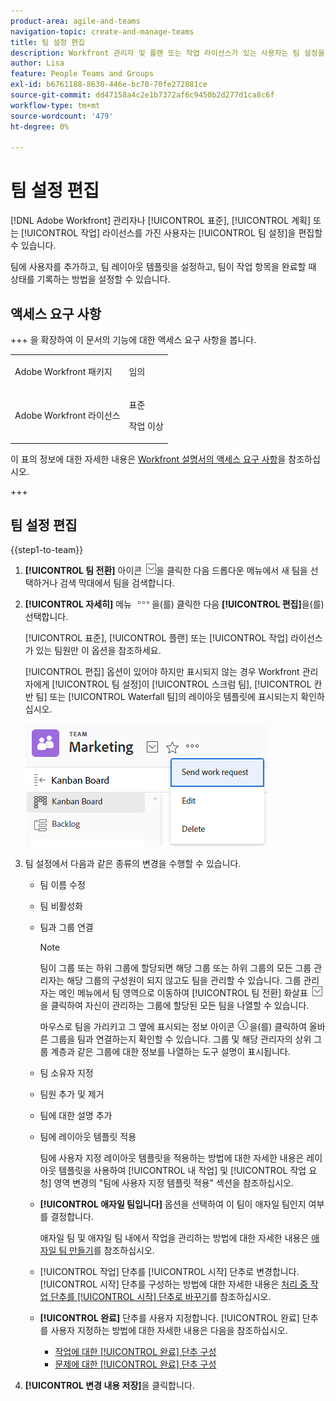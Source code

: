 ```yaml
---
product-area: agile-and-teams
navigation-topic: create-and-manage-teams
title: 팀 설정 편집
description: Workfront 관리자 및 플랜 또는 작업 라이선스가 있는 사용자는 팀 설정을 편집할 수 있습니다.
author: Lisa
feature: People Teams and Groups
exl-id: b6761188-8630-446e-bc70-70fe272881ce
source-git-commit: dd47158a4c2e1b7372af6c9450b2d277d1ca8c6f
workflow-type: tm+mt
source-wordcount: '479'
ht-degree: 0%

---
```


# 팀 설정 편집

[!DNL Adobe Workfront] 관리자나 [!UICONTROL 표준], [!UICONTROL 계획] 또는 [!UICONTROL 작업] 라이선스를 가진 사용자는 [!UICONTROL 팀 설정]을 편집할 수 있습니다.

팀에 사용자를 추가하고, 팀 레이아웃 템플릿을 설정하고, 팀이 작업 항목을 완료할 때 상태를 기록하는 방법을 설정할 수 있습니다.

## 액세스 요구 사항

+++ 을 확장하여 이 문서의 기능에 대한 액세스 요구 사항을 봅니다.

<table style="table-layout:auto"> 
 <col> 
 <col> 
 <tbody> 
  <tr data-mc-conditions=""> 
   <td role="rowheader"> <p>Adobe Workfront 패키지</p> </td> 
   <td>임의</td> 
  </tr> 
  <tr> 
   <td role="rowheader">Adobe Workfront 라이선스</td> 
   <td>
   <p>표준</p>
   <p>작업 이상</p></td>
  </tr> 
 </tbody> 
</table>

이 표의 정보에 대한 자세한 내용은 [Workfront 설명서의 액세스 요구 사항](/help/quicksilver/administration-and-setup/add-users/access-levels-and-object-permissions/access-level-requirements-in-documentation.md)을 참조하십시오.

+++

## 팀 설정 편집

{{step1-to-team}}

1. **[!UICONTROL 팀 전환]** 아이콘 ![팀 전환 아이콘](assets/switch-team-icon.png)을 클릭한 다음 드롭다운 메뉴에서 새 팀을 선택하거나 검색 막대에서 팀을 검색합니다.

1. **[!UICONTROL 자세히]** 메뉴 ![](assets/more-icon.png)을(를) 클릭한 다음 **[!UICONTROL 편집]**&#x200B;을(를) 선택합니다.

   [!UICONTROL 표준], [!UICONTROL 플랜] 또는 [!UICONTROL 작업] 라이선스가 있는 팀원만 이 옵션을 참조하세요.

   [!UICONTROL 편집] 옵션이 있어야 하지만 표시되지 않는 경우 Workfront 관리자에게 [!UICONTROL 팀 설정]이 [!UICONTROL 스크럼 팀], [!UICONTROL 칸반 팀] 또는 [!UICONTROL Waterfall 팀]의 레이아웃 템플릿에 표시되는지 확인하십시오.

   ![](assets/edit-team-settings.png)

1. 팀 설정에서 다음과 같은 종류의 변경을 수행할 수 있습니다.

   * 팀 이름 수정
   * 팀 비활성화
   * 팀과 그룹 연결

     >[!NOTE]
     >
     >팀이 그룹 또는 하위 그룹에 할당되면 해당 그룹 또는 하위 그룹의 모든 그룹 관리자는 해당 그룹의 구성원이 되지 않고도 팀을 관리할 수 있습니다. 그룹 관리자는 메인 메뉴에서 팀 영역으로 이동하여 [!UICONTROL 팀 전환] 화살표 ![팀 전환 아이콘](assets/switch-team-icon.png)을 클릭하여 자신이 관리하는 그룹에 할당된 모든 팀을 나열할 수 있습니다.

     마우스로 팀을 가리키고 그 옆에 표시되는 정보 아이콘 ![](assets/info-icon.png)을(를) 클릭하여 올바른 그룹을 팀과 연결하는지 확인할 수 있습니다. 그룹 및 해당 관리자의 상위 그룹 계층과 같은 그룹에 대한 정보를 나열하는 도구 설명이 표시됩니다.

   * 팀 소유자 지정
   * 팀원 추가 및 제거
   * 팀에 대한 설명 추가
   * 팀에 레이아웃 템플릿 적용

     팀에 사용자 지정 레이아웃 템플릿을 적용하는 방법에 대한 자세한 내용은 레이아웃 템플릿을 사용하여 [!UICONTROL 내 작업] 및 [!UICONTROL 작업 요청] 영역 변경의 &quot;팀에 사용자 지정 템플릿 적용&quot; 섹션을 참조하십시오.

   * **[!UICONTROL 애자일 팀입니다]** 옵션을 선택하여 이 팀이 애자일 팀인지 여부를 결정합니다.

     애자일 팀 및 애자일 팀 내에서 작업을 관리하는 방법에 대한 자세한 내용은 [애자일 팀 만들기](../../agile/get-started-with-agile-in-workfront/create-an-agile-team.md)를 참조하십시오.

   * [!UICONTROL 작업] 단추를 [!UICONTROL 시작] 단추로 변경합니다. [!UICONTROL 시작] 단추를 구성하는 방법에 대한 자세한 내용은 [처리 중 작업 단추를 [!UICONTROL 시작] 단추로 바꾸기](../../people-teams-and-groups/create-and-manage-teams/work-on-it-button-to-start-button.md)를 참조하십시오.
   * **[!UICONTROL 완료]** 단추를 사용자 지정합니다. [!UICONTROL 완료] 단추를 사용자 지정하는 방법에 대한 자세한 내용은 다음을 참조하십시오.

      * [작업에 대한 [!UICONTROL 완료] 단추 구성](../../people-teams-and-groups/create-and-manage-teams/configure-the-done-button-for-tasks.md)
      * [문제에 대한 [!UICONTROL 완료] 단추 구성](../../people-teams-and-groups/create-and-manage-teams/configure-the-done-button-for-issues.md)

1. **[!UICONTROL 변경 내용 저장]**&#x200B;을 클릭합니다.
